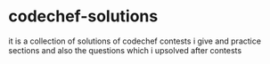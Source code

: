 # codechef-solutions
it is a collection of solutions of codechef contests i give and practice sections and also the questions which i upsolved after contests
